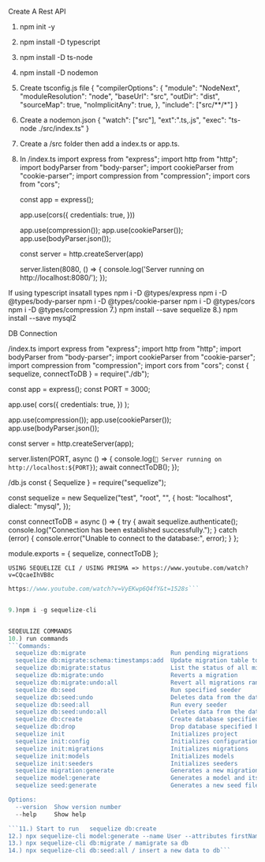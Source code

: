 Create A Rest API

1) npm init -y
2) npm install -D typescript
3) npm install -D ts-node
4) npm install -D nodemon
5) Create tsconfig.js file
	{
    "compilerOptions": {
        "module": "NodeNext",
        "moduleResolution": "node",
        "baseUrl": "src",
        "outDir": "dist",
        "sourceMap": true,
        "noImplicitAny": true,
    },
    "include": ["src/**/*"]
}

6) Create a nodemon.json
{
    "watch": ["src"],
    "ext":".ts,.js",
    "exec": "ts-node ./src/index.ts"
}
7) Create a /src folder then add a index.ts or app.ts.
8) In /index.ts 
	import express from "express";
	import http from "http";
	import bodyParser from "body-parser";
	import cookieParser from "cookie-parser";
	import compression from "compression";
	import cors from "cors";

	const app = express();

	app.use(cors({
    		credentials: true,
	}))

	app.use(compression());
	app.use(cookieParser());
	app.use(bodyParser.json());

	const server = http.createServer(app)

	server.listen(8080, () => {
    		console.log('Server running on http://localhost:8080/');
	});

If using typescript insatall types
	npm i -D @types/express
	npm i -D @types/body-parser
	npm i -D @types/cookie-parser
	npm i -D @types/cors
	npm i -D @types/compression
7.) npm install --save sequelize
8.) npm install --save mysql2

DB Connection

/index.ts
import express from "express";
import http from "http";
import bodyParser from "body-parser";
import cookieParser from "cookie-parser";
import compression from "compression";
import cors from "cors";
const { sequelize, connectToDB } = require("./db");

const app = express();
const PORT = 3000;

app.use(
  cors({
    credentials: true,
  })
);

app.use(compression());
app.use(cookieParser());
app.use(bodyParser.json());

const server = http.createServer(app);

server.listen(PORT, async () => {
  console.log(`🚀 Server running on http://localhost:${PORT}`);
  await connectToDB();
});


/db.js
const { Sequelize } = require("sequelize");

const sequelize = new Sequelize("test", "root", "", {
  host: "localhost",
  dialect: "mysql",
});

const connectToDB = async () => {
  try {
    await sequelize.authenticate();
    console.log("Connection has been established successfully.");
  } catch (error) {
    console.error("Unable to connect to the database:", error);
  }
};

module.exports = { sequelize, connectToDB };   


```USING SEQUELIZE CLI / USING PRISMA => https://www.youtube.com/watch?v=CQcaeIhVB8c```

```Typescript data modeling
https://www.youtube.com/watch?v=VyEKwp6Q4fY&t=1528s```


9.)npm i -g sequelize-cli


SEQEULIZE COMMANDS
10.) run commands
```Commands:
  sequelize db:migrate                        Run pending migrations
  sequelize db:migrate:schema:timestamps:add  Update migration table to have timestamps
  sequelize db:migrate:status                 List the status of all migrations
  sequelize db:migrate:undo                   Reverts a migration
  sequelize db:migrate:undo:all               Revert all migrations ran
  sequelize db:seed                           Run specified seeder
  sequelize db:seed:undo                      Deletes data from the database
  sequelize db:seed:all                       Run every seeder
  sequelize db:seed:undo:all                  Deletes data from the database
  sequelize db:create                         Create database specified by configuration
  sequelize db:drop                           Drop database specified by configuration
  sequelize init                              Initializes project
  sequelize init:config                       Initializes configuration
  sequelize init:migrations                   Initializes migrations
  sequelize init:models                       Initializes models
  sequelize init:seeders                      Initializes seeders
  sequelize migration:generate                Generates a new migration file      [aliases: migration:create]
  sequelize model:generate                    Generates a model and its migration [aliases: model:create]
  sequelize seed:generate                     Generates a new seed file           [aliases: seed:create]

Options:
  --version  Show version number                                                  [boolean]```
  --help     Show help    

```11.) Start to run   sequelize db:create  
12.) npx sequelize-cli model:generate --name User --attributes firstName:string,lastName:string,email:string
13.) npx sequelize-cli db:migrate / mamigrate sa db
14.) npx sequelize-cli db:seed:all / insert a new data to db```
